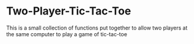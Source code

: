 # Two-Player-Tic-Tac-Toe
This is a small collection of functions put together to allow two players at the same computer to play a game of tic-tac-toe
